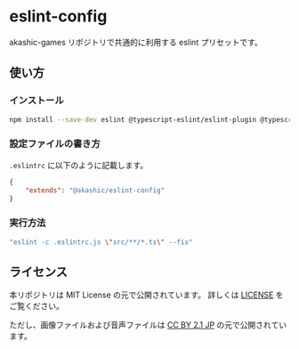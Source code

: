 # eslint-config
akashic-games リポジトリで共通的に利用する eslint プリセットです。

## 使い方
### インストール
```sh
npm install --save-dev eslint @typescript-eslint/eslint-plugin @typescript-eslint/parser eslint-plugin-import @akashic/eslint-config
```

### 設定ファイルの書き方
`.eslintrc` に以下のように記載します。
```json
{
    "extends": "@akashic/eslint-config"
}
```

### 実行方法
```sh
"eslint -c .eslintrc.js \"src/**/*.ts\" --fix"
```

## ライセンス
本リポジトリは MIT License の元で公開されています。
詳しくは [LICENSE](https://github.com/akashic-games/remark-preset-lint/blob/master/LICENSE) をご覧ください。

ただし、画像ファイルおよび音声ファイルは
[CC BY 2.1 JP](https://creativecommons.org/licenses/by/2.1/jp/) の元で公開されています。

